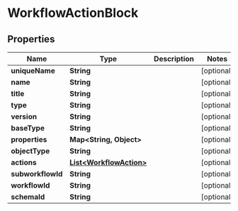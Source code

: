

# WorkflowActionBlock

## Properties

Name | Type | Description | Notes
------------ | ------------- | ------------- | -------------
**uniqueName** | **String** |  |  [optional]
**name** | **String** |  |  [optional]
**title** | **String** |  |  [optional]
**type** | **String** |  |  [optional]
**version** | **String** |  |  [optional]
**baseType** | **String** |  |  [optional]
**properties** | **Map&lt;String, Object&gt;** |  |  [optional]
**objectType** | **String** |  |  [optional]
**actions** | [**List&lt;WorkflowAction&gt;**](WorkflowAction.md) |  |  [optional]
**subworkflowId** | **String** |  |  [optional]
**workflowId** | **String** |  |  [optional]
**schemaId** | **String** |  |  [optional]



